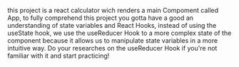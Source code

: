 this project is a react calculator wich renders a main Compoment called App, to fully comprehend this project you gotta have a good an understanding of state variables and React Hooks, instead of using the useState hook, we use the useReducer Hook to a more complex state of the component because it allows us to manipulate state variables in a more intuitive way. Do your researches on the useReducer Hook if you're not familiar with it and start practicing! 
